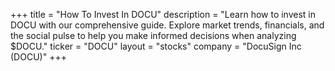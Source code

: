 +++
title = "How To Invest In DOCU"
description = "Learn how to invest in DOCU with our comprehensive guide. Explore market trends, financials, and the social pulse to help you make informed decisions when analyzing $DOCU."
ticker = "DOCU"
layout = "stocks"
company = "DocuSign Inc (DOCU)"
+++

